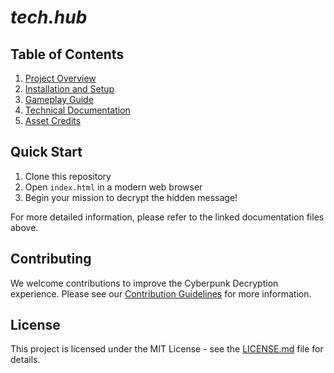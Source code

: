 # ___tech.hub___

## Table of Contents

1. [Project Overview](project-overview.md)
2. [Installation and Setup](installation-setup.md)
3. [Gameplay Guide](gameplay-guide.md)
4. [Technical Documentation](technical-documentation.md)
5. [Asset Credits](asset-credits.md)

## Quick Start

1. Clone this repository
2. Open `index.html` in a modern web browser
3. Begin your mission to decrypt the hidden message!

For more detailed information, please refer to the linked documentation files above.

## Contributing

We welcome contributions to improve the Cyberpunk Decryption experience. Please see our [Contribution Guidelines](contributing.md) for more information.

## License

This project is licensed under the MIT License - see the [LICENSE.md](LICENSE.md) file for details.
